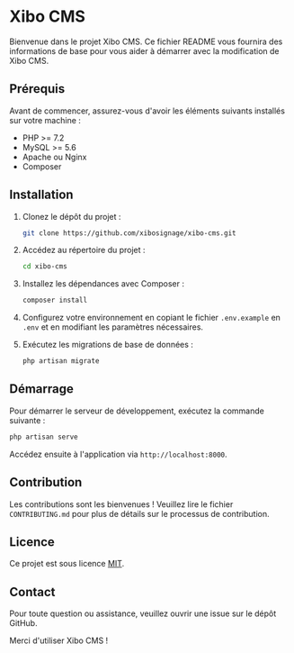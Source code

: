 # Xibo CMS

Bienvenue dans le projet Xibo CMS. Ce fichier README vous fournira des informations de base pour vous aider à démarrer avec la modification de Xibo CMS.

## Prérequis

Avant de commencer, assurez-vous d'avoir les éléments suivants installés sur votre machine :

- PHP >= 7.2
- MySQL >= 5.6
- Apache ou Nginx
- Composer

## Installation

1. Clonez le dépôt du projet :
    ```bash
    git clone https://github.com/xibosignage/xibo-cms.git
    ```

2. Accédez au répertoire du projet :
    ```bash
    cd xibo-cms
    ```

3. Installez les dépendances avec Composer :
    ```bash
    composer install
    ```

4. Configurez votre environnement en copiant le fichier `.env.example` en `.env` et en modifiant les paramètres nécessaires.

5. Exécutez les migrations de base de données :
    ```bash
    php artisan migrate
    ```

## Démarrage

Pour démarrer le serveur de développement, exécutez la commande suivante :
```bash
php artisan serve
```

Accédez ensuite à l'application via `http://localhost:8000`.

## Contribution

Les contributions sont les bienvenues ! Veuillez lire le fichier `CONTRIBUTING.md` pour plus de détails sur le processus de contribution.

## Licence

Ce projet est sous licence [MIT](LICENSE).

## Contact

Pour toute question ou assistance, veuillez ouvrir une issue sur le dépôt GitHub.

Merci d'utiliser Xibo CMS !